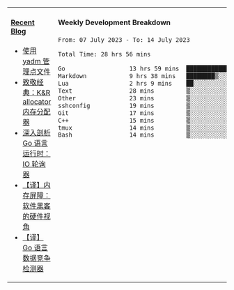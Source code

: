 <table width="960px">
<tr>
<td valign="top" width="50%">

#### <a href="https://www.kongjun18.me" target="_blank">Recent Blog</a>

<!-- BLOG-POST-LIST:START -->
- [使用 yadm 管理点文件](https://kongjun18.github.io/posts/2023/04/07/)
- [致敬经典：K&amp;R allocator 内存分配器](https://kongjun18.github.io/posts/2022/12/12/)
- [深入剖析 Go 语言运行时：IO 轮询器](https://kongjun18.github.io/posts/2022/11/21/)
- [【译】内存屏障：软件黑客的硬件视角](https://kongjun18.github.io/posts/2022/11/03/)
- [【译】Go 语言数据竞争检测器](https://kongjun18.github.io/posts/2022/10/25/)
<!-- BLOG-POST-LIST:END -->

</td>
<td valign="top" width="50%">

#### Weekly Development Breakdown

<!--START_SECTION:waka-->

```txt
From: 07 July 2023 - To: 14 July 2023

Total Time: 28 hrs 56 mins

Go                  13 hrs 59 mins  ████████████░░░░░░░░░░░░░   48.37 %
Markdown            9 hrs 38 mins   ████████▒░░░░░░░░░░░░░░░░   33.30 %
Lua                 2 hrs 9 mins    ██░░░░░░░░░░░░░░░░░░░░░░░   07.45 %
Text                28 mins         ▒░░░░░░░░░░░░░░░░░░░░░░░░   01.64 %
Other               23 mins         ▒░░░░░░░░░░░░░░░░░░░░░░░░   01.33 %
sshconfig           19 mins         ▒░░░░░░░░░░░░░░░░░░░░░░░░   01.13 %
Git                 17 mins         ▒░░░░░░░░░░░░░░░░░░░░░░░░   01.01 %
C++                 15 mins         ▒░░░░░░░░░░░░░░░░░░░░░░░░   00.87 %
tmux                14 mins         ▒░░░░░░░░░░░░░░░░░░░░░░░░   00.85 %
Bash                14 mins         ▒░░░░░░░░░░░░░░░░░░░░░░░░   00.81 %
```

<!--END_SECTION:waka-->
</td>
</tr>

</table>
